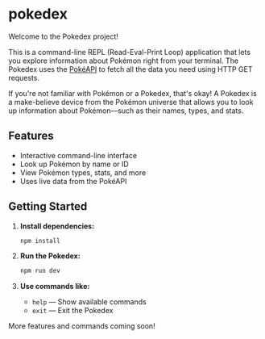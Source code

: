 # pokedex

Welcome to the Pokedex project!

This is a command-line REPL (Read-Eval-Print Loop) application that lets you explore information about Pokémon right from your terminal. The Pokedex uses the [PokéAPI](https://pokeapi.co/) to fetch all the data you need using HTTP GET requests.

If you're not familiar with Pokémon or a Pokedex, that's okay! A Pokedex is a make-believe device from the Pokémon universe that allows you to look up information about Pokémon—such as their names, types, and stats.

## Features

- Interactive command-line interface
- Look up Pokémon by name or ID
- View Pokémon types, stats, and more
- Uses live data from the PokéAPI

## Getting Started

1. **Install dependencies:**

   ```sh
   npm install
   ```

2. **Run the Pokedex:**

   ```sh
   npm run dev
   ```

3. **Use commands like:**
   - `help` — Show available commands
   - `exit` — Exit the Pokedex

More features and commands coming soon!
